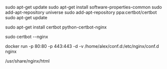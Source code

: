 sudo apt-get update
sudo apt-get install software-properties-common
sudo add-apt-repository universe
sudo add-apt-repository ppa:certbot/certbot
sudo apt-get update

sudo apt-get install certbot python-certbot-nginx

sudo certbot --nginx

docker run -p 80:80 -p 443:443 -d -v /home/alex/conf.d:/etc/nginx/conf.d nginx

/usr/share/nginx/html
